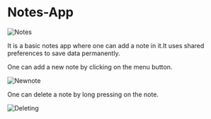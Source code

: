# Notes-App

![Notes](https://user-images.githubusercontent.com/49587814/62421783-07f7be80-b6c5-11e9-8036-fd24c92d30fd.PNG)

It is a basic notes app where one can add a note in it.It uses shared preferences to save data permanently.

One can add a new note by clicking on the menu button.

![Newnote](https://user-images.githubusercontent.com/49587814/62421803-49886980-b6c5-11e9-9b1f-3cb055b09f9e.PNG)

One can delete a note by long pressing on the note.

![Deleting](https://user-images.githubusercontent.com/49587814/62421809-5e64fd00-b6c5-11e9-9af1-9364ae8143a2.PNG)


